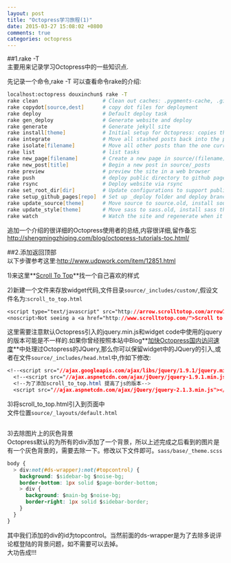 ```yaml
---
layout: post
title: "Octopress学习旅程(1)"
date: 2015-03-27 15:08:02 +0800
comments: true
categories: octopress
---   
```


##1.rake -T  
主要用来记录学习Octopress中的一些知识点.  

先记录一个命令,rake -T 可以查看命令rake的介绍:  
```zsh
localhost:octopress douxinchun$ rake -T
rake clean                     # Clean out caches: .pygments-cache, .gist-cache, .sass-cache
rake copydot[source,dest]      # copy dot files for deployment
rake deploy                    # Default deploy task
rake gen_deploy                # Generate website and deploy
rake generate                  # Generate jekyll site
rake install[theme]            # Initial setup for Octopress: copies the default theme into the path of Jekyll's generator
rake integrate                 # Move all stashed posts back into the posts directory, ready for site generation
rake isolate[filename]         # Move all other posts than the one currently being worked on to a temporary stash location (stash) so regenerat...
rake list                      # list tasks
rake new_page[filename]        # Create a new page in source/(filename)/index.md
rake new_post[title]           # Begin a new post in source/_posts
rake preview                   # preview the site in a web browser
rake push                      # deploy public directory to github pages
rake rsync                     # Deploy website via rsync
rake set_root_dir[dir]         # Update configurations to support publishing to root or sub directory
rake setup_github_pages[repo]  # Set up _deploy folder and deploy branch for Github Pages deployment
rake update_source[theme]      # Move source to source.old, install source theme updates, replace source/_includes/navigation.html with source....
rake update_style[theme]       # Move sass to sass.old, install sass theme updates, replace sass/custom with sass.old/custom
rake watch                     # Watch the site and regenerate when it changes
```


追加一个介绍的很详细的Octopress使用者的总结,内容很详细,留作备忘  
http://shengmingzhiqing.com/blog/octopress-tutorials-toc.html/

##2.添加返回顶部  
以下步骤参考这里:http://www.udpwork.com/item/12851.html  

1)来这里**[Scroll To Top](http://www.scrolltotop.com/)**找一个自己喜欢的样式  

2)新建一个文件来存放widget代码,文件目录`source/_includes/custom/`,假设文件名为:`scroll_to_top.html`  

``` css
<script type="text/javascript" src="http://arrow.scrolltotop.com/arrow78.js"></script>
<noscript>Not seeing a <a href="http://www.scrolltotop.com/">Scroll to Top Button</a>? Go to our FAQ page for more info.</noscript>

```  
这里需要注意默认Octopress引入的jquery.min.js和widget code中使用的jquery的版本可能是不一样的.如果你曾经按照本站中Blog**[加快Octopress国内访问速度](blog/20150511/accelerate-the-speed-of-access-octopress-in-china.html)**中处理过Octopress的JQuery,那么你可以保留widget中的JQuery的引入,或者在文件`source/_includes/head.html`中,作如下修改:  

``` css
<!--<script src="//ajax.googleapis.com/ajax/libs/jquery/1.9.1/jquery.min.js"></script>-->
  <!--<script src="//ajax.aspnetcdn.com/ajax/jQuery/jquery-1.9.1.min.js"></script>-->
  <!--为了添加scroll_to_top.html 提高了js的版本-->
  <script src="//ajax.aspnetcdn.com/ajax/jQuery/jquery-2.1.3.min.js"></script>
```  
3)将scroll_to_top.html引入到页面中  
文件位置`source/_layouts/default.html`

``` css

```  

3)去除图片上的灰色背景  
Octopress默认的为所有的div添加了一个背景，所以上述完成之后看到的图片是有一个灰色背景的，需要去除一下。修改以下文件即可。`sass/base/_theme.scss`  

``` css
body {
  > div:not(#ds-wrapper):not(#topcontrol) {
    background: $sidebar-bg $noise-bg;
    border-bottom: 1px solid $page-border-bottom;
    > div {
      background: $main-bg $noise-bg;
      border-right: 1px solid $sidebar-border;
    }
  }
}
```  
其中我们添加的div的id为topcontrol。当然前面的ds-wrapper是为了去除多说评论框登陆的背景问题，如不需要可以去掉。  
大功告成!!!

